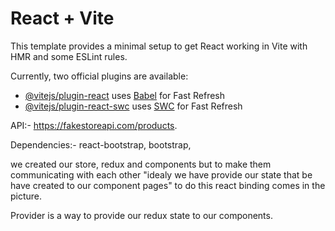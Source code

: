 # React + Vite

This template provides a minimal setup to get React working in Vite with HMR and some ESLint rules.

Currently, two official plugins are available:

- [@vitejs/plugin-react](https://github.com/vitejs/vite-plugin-react/blob/main/packages/plugin-react/README.md) uses [Babel](https://babeljs.io/) for Fast Refresh
- [@vitejs/plugin-react-swc](https://github.com/vitejs/vite-plugin-react-swc) uses [SWC](https://swc.rs/) for Fast Refresh




API:- https://fakestoreapi.com/products.

Dependencies:- react-bootstrap, bootstrap,

we created our store, redux and components but to make them communicating with each other "idealy we have provide our state that be have created to our component pages" to do this react binding comes in the picture.

Provider is a way to provide our redux state to our components.